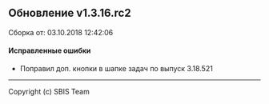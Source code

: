 ## Обновление v1.3.16.rc2

Сборка от: 03.10.2018 12:42:06

#### Исправленные ошибки

* Поправил доп. кнопки в шапке задач по выпуск 3.18.521

---

Copyright (c) SBIS Team